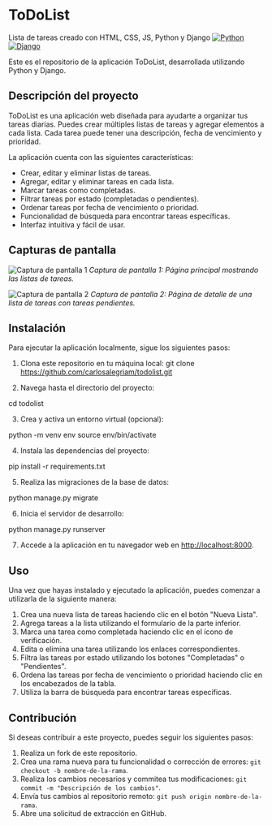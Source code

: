 # ToDoList
Lista de tareas creado con HTML, CSS, JS, Python y Django
[![Python](https://img.shields.io/badge/Python-3.9-blue)](https://www.python.org/)
[![Django](https://img.shields.io/badge/Django-3.2-green)](https://www.djangoproject.com/)

Este es el repositorio de la aplicación ToDoList, desarrollada utilizando Python y Django.

## Descripción del proyecto

ToDoList es una aplicación web diseñada para ayudarte a organizar tus tareas diarias. Puedes crear múltiples listas de tareas y agregar elementos a cada lista. Cada tarea puede tener una descripción, fecha de vencimiento y prioridad.

La aplicación cuenta con las siguientes características:

- Crear, editar y eliminar listas de tareas.
- Agregar, editar y eliminar tareas en cada lista.
- Marcar tareas como completadas.
- Filtrar tareas por estado (completadas o pendientes).
- Ordenar tareas por fecha de vencimiento o prioridad.
- Funcionalidad de búsqueda para encontrar tareas específicas.
- Interfaz intuitiva y fácil de usar.

## Capturas de pantalla

![Captura de pantalla 1](screenshots/screenshot1.png)
*Captura de pantalla 1: Página principal mostrando las listas de tareas.*

![Captura de pantalla 2](screenshots/screenshot2.png)
*Captura de pantalla 2: Página de detalle de una lista de tareas con tareas pendientes.*

## Instalación

Para ejecutar la aplicación localmente, sigue los siguientes pasos:

1. Clona este repositorio en tu máquina local:
   git clone https://github.com/carlosalegriam/todolist.git


2. Navega hasta el directorio del proyecto:

cd todolist

3. Crea y activa un entorno virtual (opcional):

python -m venv env
source env/bin/activate

4. Instala las dependencias del proyecto:

pip install -r requirements.txt

5. Realiza las migraciones de la base de datos:

python manage.py migrate

6. Inicia el servidor de desarrollo:

python manage.py runserver

7. Accede a la aplicación en tu navegador web en [http://localhost:8000](http://localhost:8000).

## Uso

Una vez que hayas instalado y ejecutado la aplicación, puedes comenzar a utilizarla de la siguiente manera:

1. Crea una nueva lista de tareas haciendo clic en el botón "Nueva Lista".
2. Agrega tareas a la lista utilizando el formulario de la parte inferior.
3. Marca una tarea como completada haciendo clic en el ícono de verificación.
4. Edita o elimina una tarea utilizando los enlaces correspondientes.
5. Filtra las tareas por estado utilizando los botones "Completadas" o "Pendientes".
6. Ordena las tareas por fecha de vencimiento o prioridad haciendo clic en los encabezados de la tabla.
7. Utiliza la barra de búsqueda para encontrar tareas específicas.

## Contribución

Si deseas contribuir a este proyecto, puedes seguir los siguientes pasos:

1. Realiza un fork de este repositorio.
2. Crea una rama nueva para tu funcionalidad o corrección de errores: `git checkout -b nombre-de-la-rama`.
3. Realiza los cambios necesarios y commitea tus modificaciones: `git commit -m "Descripción de los cambios"`.
4. Envía tus cambios al repositorio remoto: `git push origin nombre-de-la-rama`.
5. Abre una solicitud de extracción en GitHub.

